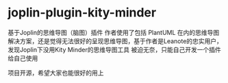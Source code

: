 # joplin-plugin-kity-minder

基于Joplin的思维导图（脑图）插件
作者使用了包括 PlantUML 在内的思维导图解决方案，还是觉得无法很好的呈现思维导图，基于作者是Leanote的忠实用户，发现Joplin下没用Kity Minder的思维导图工具
被迫无奈，只能自己开发一个插件给自己使用

项目开源，希望大家也能很好的用上
